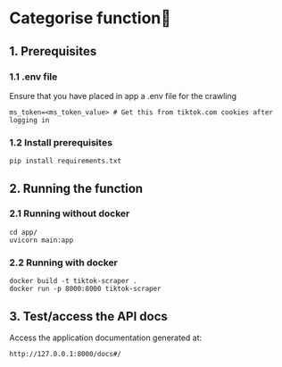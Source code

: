 # Categorise function🚀

## 1. Prerequisites
### 1.1 .env file
Ensure that you have placed in app a .env file for the crawling
```
ms_token=<ms_token_value> # Get this from tiktok.com cookies after logging in
```
### 1.2 Install prerequisites
```
pip install requirements.txt
```

## 2. Running the function
### 2.1 Running without docker
```
cd app/
uvicorn main:app
```
### 2.2 Running with docker
```
docker build -t tiktok-scraper .
docker run -p 8000:8000 tiktok-scraper
```

## 3. Test/access the API docs
Access the application documentation generated at:
```
http://127.0.0.1:8000/docs#/
```
